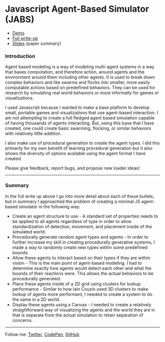 Javascript Agent-Based Simulator (JABS)
=======================================

- [Demo](http://zachsaucier.com/procedural-agent-based-simulator.html)
- [Full write-up](https://docs.google.com/document/d/1I0ctd1ReomhJovdmCn4UXSDG27eqVErH-VnQME4F0Tc/edit?usp=sharing)
- [Slides](https://docs.google.com/presentation/d/1qOFQrXN6zwaQEadEYReTpSJjO1kMXYrFbFu_cvg6bF8/edit?usp=sharing) (paper summary)

### Introduction

Agent based modeling is a way of modeling multi-agent systems in a way that bases computation, and therefore action, around agents and the environment around them including other agents. It is used to break down complex behaviors and like swarms and flocks into smaller, more easily computable actions based on predefined behaviors. They can be used for research by simulating real world behaviors or more informally for games or visualizations.

I used Javascript because I wanted to make a base platform to develop small, portable games and visualizations that use agent-based interaction. I am not attempting to create a full fledged agent based simulation capable of having thousands of agents interacting. But, using this base that I have created, one could create basic swarming, flocking, or similar behaviors with relatively little addition.

I also make use of procedural generation to create the agent types. I did this primarily for my own benefit of learning procedural generation but it also shows the diversity of options available using the agent format I have created.

Please give feedback, report bugs, and propose new loader ideas!

____

### Summary

In the full write up above I go into more detail about each of these bullets, but in summary I approached the problem of creating a minimal JS agent-based simulator in the following way:
- Create an agent structure to use - A standard set of properties needs to be applied to all agents regardless of type in order to allow standardization of detection, movement, and placement inside of the simulated world.
- Procedurally generate random agent types and agents - In order to further increase my skill in creating procedurally generative systems, I made a way to randomly create new types within some predefined bounds.
- Allow these agents to interact based on their types if they are within vision - This is the main point of agent-based modeling. I had to determine exactly how agents would detect each other and what the bounds of their reactions were. This allows the actual behaviors to be procedurally generated. 
- Place these agents inside of a 2D grid using clusters for lookup performance - Similar to how Iain Couzin used 3D clusters to make lookup of agents more performant, I needed to create a system to do the same in a 2D world. 
- Display these agents using a Canvas - I needed to create a relatively straightforward way of visualizing the agents and the world they are in that is separate from the actual simulation to retain separation of concerns.


___

Follow me: [Twitter](http://www.twitter.com/codrops), [CodePen](http://codepen.io/Zeaklous), [GitHub](https://github.com/ZachSaucier)